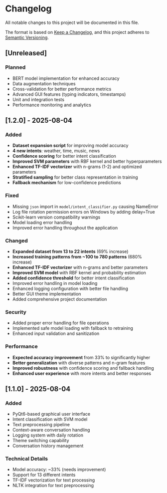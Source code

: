 # Changelog

All notable changes to this project will be documented in this file.

The format is based on [Keep a Changelog](https://keepachangelog.com/en/1.0.0/),
and this project adheres to [Semantic Versioning](https://semver.org/spec/v2.0.0.html).

## [Unreleased]

### Planned
- BERT model implementation for enhanced accuracy
- Data augmentation techniques
- Cross-validation for better performance metrics
- Advanced GUI features (typing indicators, timestamps)
- Unit and integration tests
- Performance monitoring and analytics

## [1.2.0] - 2025-08-04

### Added
- **Dataset expansion script** for improving model accuracy
- **4 new intents**: weather, time, music, news
- **Confidence scoring** for better intent classification
- **Improved SVM parameters** with RBF kernel and better hyperparameters
- **Enhanced TF-IDF vectorizer** with n-grams (1-2) and optimized parameters
- **Stratified sampling** for better class representation in training
- **Fallback mechanism** for low-confidence predictions

### Fixed
- Missing `json` import in `model/intent_classifier.py` causing NameError
- Log file rotation permission errors on Windows by adding delay=True
- Scikit-learn version compatibility warnings
- Model loading error handling
- Improved error handling throughout the application

### Changed
- **Expanded dataset from 13 to 22 intents** (69% increase)
- **Increased training patterns from ~100 to 780 patterns** (680% increase)
- **Enhanced TF-IDF vectorizer** with n-grams and better parameters
- **Improved SVM model** with RBF kernel and probability estimation
- **Added confidence threshold** for better intent classification
- Improved error handling in model loading
- Enhanced logging configuration with better file handling
- Better GUI theme implementation
- Added comprehensive project documentation

### Security
- Added proper error handling for file operations
- Implemented safe model loading with fallback to retraining
- Enhanced input validation and sanitization

### Performance
- **Expected accuracy improvement** from 33% to significantly higher
- **Better generalization** with diverse patterns and n-gram features
- **Improved robustness** with confidence scoring and fallback handling
- **Enhanced user experience** with more intents and better responses

## [1.1.0] - 2025-08-04

### Added
- PyQt6-based graphical user interface
- Intent classification with SVM model
- Text preprocessing pipeline
- Context-aware conversation handling
- Logging system with daily rotation
- Theme switching capability
- Conversation history management

### Technical Details
- Model accuracy: ~33% (needs improvement)
- Support for 13 different intents
- TF-IDF vectorization for text processing
- NLTK integration for text preprocessing 